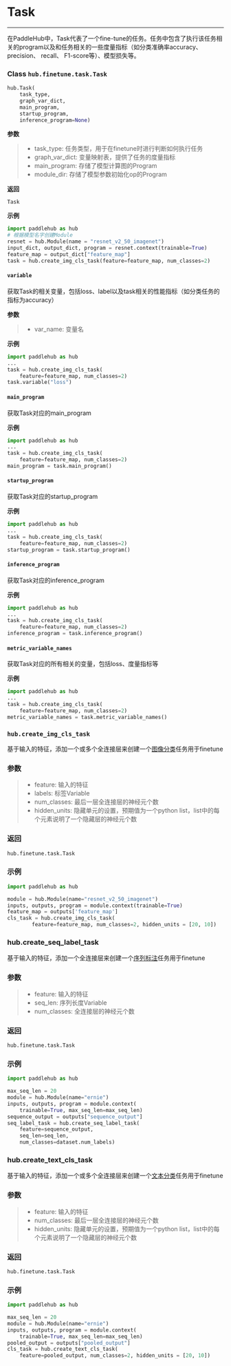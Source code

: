 # Task
----
在PaddleHub中，Task代表了一个fine-tune的任务。任务中包含了执行该任务相关的program以及和任务相关的一些度量指标（如分类准确率accuracy、precision、 recall、 F1-score等）、模型损失等。

### Class `hub.finetune.task.Task`
```python
hub.Task(
    task_type,
    graph_var_dict,
    main_program,
    startup_program,
    inference_program=None)
```

**参数**
> * task_type: 任务类型，用于在finetune时进行判断如何执行任务
> * graph_var_dict: 变量映射表，提供了任务的度量指标
> * main_program: 存储了模型计算图的Program
> * module_dir: 存储了模型参数初始化op的Program

**返回**

`Task`

**示例**

```python
import paddlehub as hub
# 根据模型名字创建Module
resnet = hub.Module(name = "resnet_v2_50_imagenet")
input_dict, output_dict, program = resnet.context(trainable=True)
feature_map = output_dict["feature_map"]
task = hub.create_img_cls_task(feature=feature_map, num_classes=2)
```

#### `variable`
获取Task的相关变量，包括loss、label以及task相关的性能指标（如分类任务的指标为accuracy）

**参数**
> * var_name: 变量名
>

**示例**
```python
import paddlehub as hub
...
task = hub.create_img_cls_task(
    feature=feature_map, num_classes=2)
task.variable("loss")
```

#### `main_program`
获取Task对应的main_program

**示例**
```python
import paddlehub as hub
...
task = hub.create_img_cls_task(
    feature=feature_map, num_classes=2)
main_program = task.main_program()
```

#### `startup_program`
获取Task对应的startup_program

**示例**
```python
import paddlehub as hub
...
task = hub.create_img_cls_task(
    feature=feature_map, num_classes=2)
startup_program = task.startup_program()
```

#### `inference_program`
获取Task对应的inference_program

**示例**
```python
import paddlehub as hub
...
task = hub.create_img_cls_task(
    feature=feature_map, num_classes=2)
inference_program = task.inference_program()
```

#### `metric_variable_names`
获取Task对应的所有相关的变量，包括loss、度量指标等

**示例**
```python
import paddlehub as hub
...
task = hub.create_img_cls_task(
    feature=feature_map, num_classes=2)
metric_variable_names = task.metric_variable_names()
```


### `hub.create_img_cls_task`

基于输入的特征，添加一个或多个全连接层来创建一个[图像分类](https://github.com/PaddlePaddle/PaddleHub/tree/release/v0.5.0/demo/image-classification)任务用于finetune

### 参数
> * feature: 输入的特征
> * labels: 标签Variable
> * num_classes: 最后一层全连接层的神经元个数
> * hidden_units: 隐藏单元的设置，预期值为一个python list，list中的每个元素说明了一个隐藏层的神经元个数

### 返回

`hub.finetune.task.Task`

### 示例

```python
import paddlehub as hub

module = hub.Module(name="resnet_v2_50_imagenet")
inputs, outputs, program = module.context(trainable=True)
feature_map = outputs['feature_map']
cls_task = hub.create_img_cls_task(
        feature=feature_map, num_classes=2, hidden_units = [20, 10])
```

### hub.create_seq_label_task

基于输入的特征，添加一个全连接层来创建一个[序列标注](https://github.com/PaddlePaddle/PaddleHub/tree/release/v0.5.0/demo/sequence-labeling)任务用于finetune

### 参数
> * feature: 输入的特征
> * seq_len: 序列长度Variable
> * num_classes: 全连接层的神经元个数

### 返回

`hub.finetune.task.Task`

### 示例
```python
import paddlehub as hub

max_seq_len = 20
module = hub.Module(name="ernie")
inputs, outputs, program = module.context(
    trainable=True, max_seq_len=max_seq_len)
sequence_output = outputs["sequence_output"]
seq_label_task = hub.create_seq_label_task(
    feature=sequence_output,
    seq_len=seq_len,
    num_classes=dataset.num_labels)
```

###  hub.create_text_cls_task

基于输入的特征，添加一个或多个全连接层来创建一个[文本分类](https://github.com/PaddlePaddle/PaddleHub/tree/release/v0.5.0/demo/text-classification)任务用于finetune

### 参数
> * feature: 输入的特征
> * num_classes: 最后一层全连接层的神经元个数
> * hidden_units: 隐藏单元的设置，预期值为一个python list，list中的每个元素说明了一个隐藏层的神经元个数

### 返回

`hub.finetune.task.Task`

### 示例
```python
import paddlehub as hub

max_seq_len = 20
module = hub.Module(name="ernie")
inputs, outputs, program = module.context(
    trainable=True, max_seq_len=max_seq_len)
pooled_output = outputs["pooled_output"]
cls_task = hub.create_text_cls_task(
    feature=pooled_output, num_classes=2, hidden_units = [20, 10])
```
